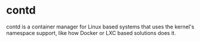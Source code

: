 # contd

contd is a container manager for Linux based systems that uses the kernel's
namespace support, like how Docker or LXC based solutions does it.
